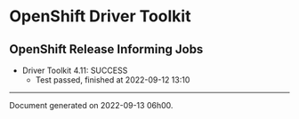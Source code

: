 
OpenShift Driver Toolkit
========================

OpenShift Release Informing Jobs
--------------------------------



* Driver Toolkit 4.11: SUCCESS
  - Test passed, finished at 2022-09-12 13:10






---
Document generated on 2022-09-13 06h00.
